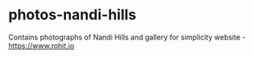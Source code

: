 # photos-nandi-hills
Contains photographs of Nandi Hills and gallery for simplicity website - https://www.rohit.io
